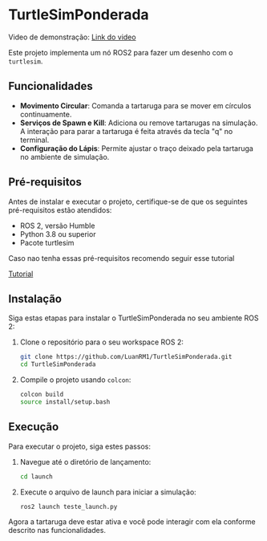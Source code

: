 # TurtleSimPonderada

Video de demonstração: [Link do video](https://drive.google.com/file/d/15ieUrrYV3qjIRRR0IJHgpkzn6E0YIZf8/view?usp=drivesdk) 

Este projeto implementa um nó ROS2 para fazer um desenho com o `turtlesim`.

## Funcionalidades

- **Movimento Circular**: Comanda a tartaruga para se mover em círculos continuamente.
- **Serviços de Spawn e Kill**: Adiciona ou remove tartarugas na simulação. A interação para parar a tartaruga é feita através da tecla "q" no terminal.
- **Configuração do Lápis**: Permite ajustar o traço deixado pela tartaruga no ambiente de simulação.

## Pré-requisitos

Antes de instalar e executar o projeto, certifique-se de que os seguintes pré-requisitos estão atendidos:

- ROS 2, versão Humble
- Python 3.8 ou superior
- Pacote turtlesim

Caso nao tenha essas pré-requisitos recomendo seguir esse tutorial

[Tutorial](https://rmnicola.github.io/m6-ec-encontros/E01/ros)

## Instalação

Siga estas etapas para instalar o TurtleSimPonderada no seu ambiente ROS 2:

1. Clone o repositório para o seu workspace ROS 2:
   ```bash
   git clone https://github.com/LuanRM1/TurtleSimPonderada.git
   cd TurtleSimPonderada
   ```

2. Compile o projeto usando `colcon`:
   ```bash
   colcon build
   source install/setup.bash
   ```

## Execução

Para executar o projeto, siga estes passos:

1. Navegue até o diretório de lançamento:
   ```bash
   cd launch
   ```

2. Execute o arquivo de launch para iniciar a simulação:
   ```bash
   ros2 launch teste_launch.py
   ```

Agora a tartaruga deve estar ativa e você pode interagir com ela conforme descrito nas funcionalidades.
